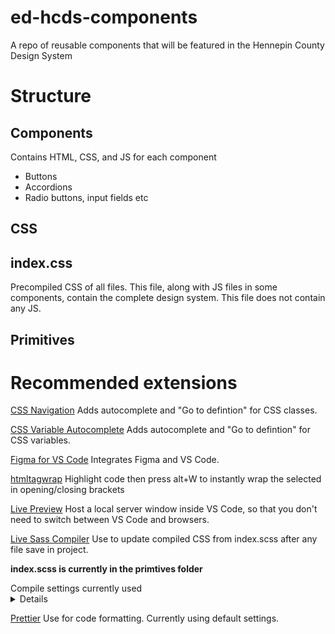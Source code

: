 # ed-hcds-components

A repo of reusable components that will be featured in the Hennepin County Design System

# Structure

## Components

Contains HTML, CSS, and JS for each component

- Buttons
- Accordions
- Radio buttons, input fields
  etc

## CSS

## index.css

Precompiled CSS of all files. This file, along with JS files in some components, contain the complete design system. This file does not contain any JS.

## Primitives

# Recommended extensions

[CSS Navigation](https://marketplace.visualstudio.com/items?itemName=pucelle.vscode-css-navigation)
Adds autocomplete and "Go to defintion" for CSS classes.

[CSS Variable Autocomplete](https://marketplace.visualstudio.com/items?itemName=vunguyentuan.vscode-css-variables)
Adds autocomplete and "Go to defintion" for CSS variables.

[Figma for VS Code](https://marketplace.visualstudio.com/items?itemName=figma.figma-vscode-extension)
Integrates Figma and VS Code.

[htmltagwrap](https://marketplace.visualstudio.com/items?itemName=bradgashler.htmltagwrap)
Highlight code then press alt+W to instantly wrap the selected in opening/closing brackets

[Live Preview](https://marketplace.visualstudio.com/items?itemName=ms-vscode.live-server)
Host a local server window inside VS Code, so that you don't need to switch between VS Code and browsers.

[Live Sass Compiler](https://marketplace.visualstudio.com/items?itemName=ritwickdey.live-sass)
Use to update compiled CSS from index.scss after any file save in project.

**index.scss is currently in the primtives folder**

<summary>Compile settings currently used</summary>
<details>
{
  "telemetry.enableTelemetry": false,
  "telemetry.enableCrashReporter": false,
  "update.mode": "none",
  "security.workspace.trust.untrustedFiles": "open",
  "[css]": {
    "editor.defaultFormatter": "esbenp.prettier-vscode"
  },
  "liveServer.settings.donotShowInfoMsg": true,
  "figma.autocompleteBlocks": true,
  "editor.formatOnSave": true,
  "editor.defaultFormatter": "esbenp.prettier-vscode",
  "prettier.useEditorConfig": false,
  "git.autofetch": true,
  "editor.wordWrap": "on",
  "git.suggestSmartCommit": false,
  "terminal.integrated.defaultProfile.windows": "Git Bash",
  "liveSassCompile.settings.compileOnWatch": false,
  "liveSassCompile.settings.watchOnLaunch": true,
  "liveSassCompile.settings.useNewCompiler": true,
  "liveSassCompile.settings.showOutputWindowOn": "Warning",
  "liveSassCompile.settings.formats": [
    {
      "format": "expanded",
      "extensionName": ".css",
      "savePath": "/CSS",
      "savePathReplacementPairs": null
    },
    {
      "format": "compressed",
      "extensionName": "min.css",
      "savePath": "/CSS",
      "savePathReplacementPairs": null,
      "generateMap": null
    }
  ],
  "liveSassCompile.settings.excludeList": [
    "/**/node_modules/**",
    "/.vscode/**"
  ],
  "liveSassCompile.settings.autoprefix": ["defaults"],
  "window.zoomLevel": 2,
  "liveSassCompile.settings.forceBaseDirectory": ""
}
`
</details>

[Prettier](https://marketplace.visualstudio.com/items?itemName=esbenp.prettier-vscode)
Use for code formatting. Currently using default settings.
